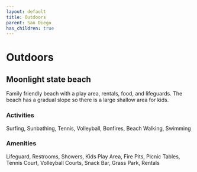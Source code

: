 ```yaml
---
layout: default
title: Outdoors
parent: San Diego
has_children: true
---
```


# Outdoors

## Moonlight state beach

Family friendly beach with a play area, rentals, food, and lifeguards. The beach has a gradual slope so there is a large shallow area for kids.

### Activities
Surfing, Sunbathing, Tennis, Volleyball, Bonfires, Beach Walking, Swimming

### Amenities
Lifeguard, Restrooms, Showers, Kids Play Area, Fire Pits, Picnic Tables, Tennis Court, Volleyball Courts, Snack Bar, Grass Park, Rentals
